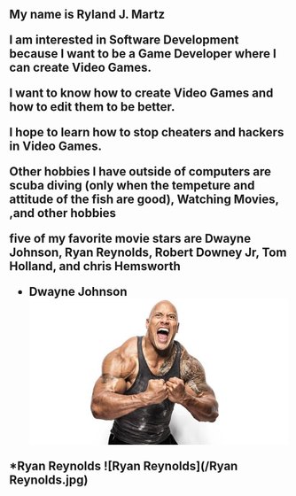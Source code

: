 <h2>
My name is Ryland J. Martz

I am interested in Software Development because I want to be a Game Developer
where I can create Video Games.

I want to know how to create Video Games and how to edit them to be
better.

I hope to learn how to stop cheaters and hackers
in Video Games.

Other hobbies I have outside of computers are scuba diving (only when the tempeture and attitude of the fish are good),
Watching Movies, ,and other hobbies

five of my favorite movie stars are Dwayne Johnson, Ryan Reynolds, Robert Downey Jr, Tom Holland, and chris Hemsworth 

 * Dwayne Johnson
![The Rock](/the_rock.jpg)

 *Ryan Reynolds
![Ryan Reynolds](/Ryan Reynolds.jpg)



